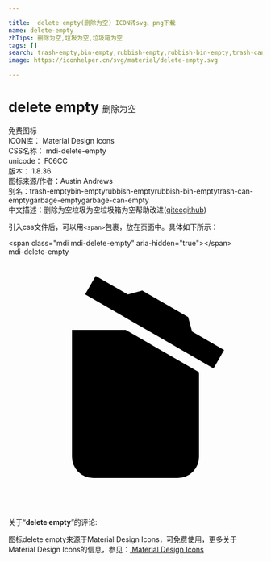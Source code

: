 ```yaml
---

title:  delete empty(删除为空) ICON转svg、png下载
name: delete-empty
zhTips: 删除为空,垃圾为空,垃圾箱为空
tags: []
search: trash-empty,bin-empty,rubbish-empty,rubbish-bin-empty,trash-can-empty,garbage-empty,garbage-can-empty
image: https://iconhelper.cn/svg/material/delete-empty.svg

---
```


# delete empty  <small style="font-size: 60%;font-weight: 100">删除为空</small>


<div class="detail-page">
<p>
<span><span class="badge-success badge">免费图标</span> </span>
<br/>
<span>
ICON库：
<span class="badge-secondary badge">Material Design Icons</span> 
</span>
<br/>
<span>
CSS名称：
<span class="badge-secondary badge">mdi-delete-empty</span> 
</span>
<br/>
<span>
unicode：
<span class="badge-secondary badge">F06CC</span> 
<copy-btn content='F06CC' btn-title=""></copy-btn>
<copy-btn :content='String.fromCodePoint(parseInt("F06CC", 16))' btn-title="复制U"></copy-btn>
</span>
<br/>
<span>
版本：
<span class="badge-secondary badge">1.8.36</span> 
</span>
<br/>
<span>图标来源/作者：<span class="badge-light badge">Austin Andrews</span></span> 
<br/>
<span>别名：<span class="badge-light badge">trash-empty</span><span class="badge-light badge">bin-empty</span><span class="badge-light badge">rubbish-empty</span><span class="badge-light badge">rubbish-bin-empty</span><span class="badge-light badge">trash-can-empty</span><span class="badge-light badge">garbage-empty</span><span class="badge-light badge">garbage-can-empty</span></span><br/><span class="zh-detail">中文描述：<span class="badge-primary badge">删除为空</span><span class="badge-primary badge">垃圾为空</span><span class="badge-primary badge">垃圾箱为空</span><span class="help-link"><span>帮助改进</span>(<a href="https://gitee.com/liuwave/icon-helper/edit/master/json/material/delete-empty.json" target="_blank" rel="noopener noreferrer">gitee</a><a href="https://github.com/liuwave/icon-helper/edit/master/json/material/delete-empty.json" target="_blank" rel="noopener noreferrer">github</a></span>)</span><br/>
</p>
</div>
<div class="alert alert-dark">
  <i class="mdi mdi-delete-empty mdi-48px"></i>
  <i class="mdi mdi-delete-empty mdi-36px"></i>
  <i class="mdi mdi-delete-empty mdi-24px"></i>
  <i class="mdi mdi-delete-empty mdi-18px"></i>
</div>
<div>
  <p>引入css文件后，可以用<code>&lt;span&gt;</code>包裹，放在页面中。具体如下所示：    
  </p>
  <div class="alert alert-primary" style="font-size: 14px">
    &lt;span class="mdi mdi-delete-empty" aria-hidden="true"&gt;&lt;/span&gt;
    <copy-btn content='<span class="mdi mdi-delete-empty" aria-hidden="true"></span>'></copy-btn>
  </div>
  <div class="alert alert-secondary">
    <i class="mdi mdi-delete-empty"
    style="font-size: 24px"
    aria-hidden="true"></i> mdi-delete-empty
    <copy-btn content="mdi-delete-empty" btn-title="复制图标名称"></copy-btn>
  </div>
</div>
<div id="svg" class="svg-wrap">
<svg xmlns="http://www.w3.org/2000/svg" viewBox="0 0 24 24"><path d="M20.37,8.91L19.37,10.64L7.24,3.64L8.24,1.91L11.28,3.66L12.64,3.29L16.97,5.79L17.34,7.16L20.37,8.91M6,19V7H11.07L18,11V19A2,2 0 0,1 16,21H8A2,2 0 0,1 6,19Z" /></svg>
</div>
<detail full-name='mdi-delete-empty'></detail>
<div class="icon-detail__container">
<p>关于“<b>delete empty</b>”的评论:</p>
</div>
<Vssue title="关于“delete empty”的评论" />    
<div><p>图标delete empty来源于Material Design Icons，可免费使用，更多关于 Material Design Icons的信息，参见：<a target="_blank" href="https://iconhelper.cn/material.html"> Material Design Icons</a>
</p></div>
